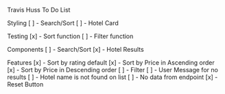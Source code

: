 Travis Huss To Do List

Styling
    [ ] - Search/Sort
    [ ] - Hotel Card

Testing
    [x] - Sort function
    [ ] - Filter function

Components
    [ ] - Search/Sort
    [x] - Hotel Results

Features
    [x] - Sort by rating default
    [x] - Sort by Price in Ascending order
    [x] - Sort by Price in Descending order
    [ ] - Filter
    [ ] - User Message for no results
        [ ] - Hotel name is not found on list
        [ ] - No data from endpoint
    [x] - Reset Button

